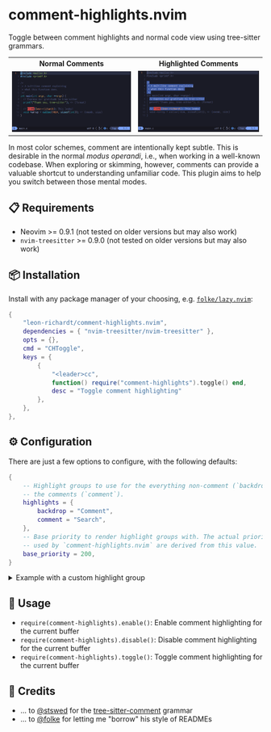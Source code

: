 # comment-highlights.nvim
Toggle between comment highlights and normal code view using tree-sitter grammars.

<table>
  <tr>
    <th>Normal Comments</th>
    <th>Highlighted Comments</th>
  </tr>
  <tr>
    <td>
        <img src="./assets/normal-comments.png" />
    </td>
    <td>
        <img src="./assets/highlighted-comments.png" />
    </td>
  </tr>
</table>

In most color schemes, comment are intentionally kept subtle.
This is desirable in the normal *modus operandi*, i.e., when working in a well-known codebase.
When exploring or skimming, however, comments can provide a valuable shortcut to understanding unfamiliar code.
This plugin aims to help you switch between those mental modes.

## 📋 Requirements
- Neovim >= 0.9.1 (not tested on older versions but may also work)
- `nvim-treesitter` >= 0.9.0 (not tested on older versions but may also work)

## 📦 Installation
Install with any package manager of your choosing, e.g. [`folke/lazy.nvim`](https://github.com/folke/lazy.nvim):
```lua
{
    "leon-richardt/comment-highlights.nvim",
    dependencies = { "nvim-treesitter/nvim-treesitter" },
    opts = {},
    cmd = "CHToggle",
    keys = {
        {
            "<leader>cc",
            function() require("comment-highlights").toggle() end,
            desc = "Toggle comment highlighting"
        },
    },
},
```

## ⚙️ Configuration
There are just a few options to configure, with the following defaults:
```lua
{
    -- Highlight groups to use for the everything non-comment (`backdrop`) and
    -- the comments (`comment`).
    highlights = {
        backdrop = "Comment",
        comment = "Search",
    },
    -- Base priority to render highlight groups with. The actual priorities
    -- used by `comment-highlights.nvim` are derived from this value.
    base_priority = 200,
}
```

<details><summary>Example with a custom highlight group</summary>

```lua
{
    "leon-richardt/comment-highlights.nvim",
    dependencies = { "nvim-treesitter/nvim-treesitter" },
    cmd = "CHToggle",
    keys = {
        {
            "<leader>cc",
            function() require("comment-highlights").toggle() end,
            desc = "Toggle comment highlighting"
        },
    },
    config = function ()
        vim.api.nvim_set_hl(0, "CommentHighlights", {
            fg = "#FFFFFF",
            bg = "#FF0000"
        })
        require("comment-highlights").setup({
            highlights = {
                comment = "CommentHighlights"
            }
        })
    end,
},
```

</details>

## 🚀 Usage
- `require(comment-highlights).enable()`: Enable comment highlighting for the current buffer
- `require(comment-highlights).disable()`: Disable comment highlighting for the current buffer
- `require(comment-highlights).toggle()`: Toggle comment highlighting for the current buffer

## 🥂 Credits
- ... to [@stswed](https://github.com/stsewd) for the [tree-sitter-comment](https://github.com/stsewd/tree-sitter-comment) grammar
- ... to [@folke](https://github.com/folke) for letting me "borrow" his style of READMEs

